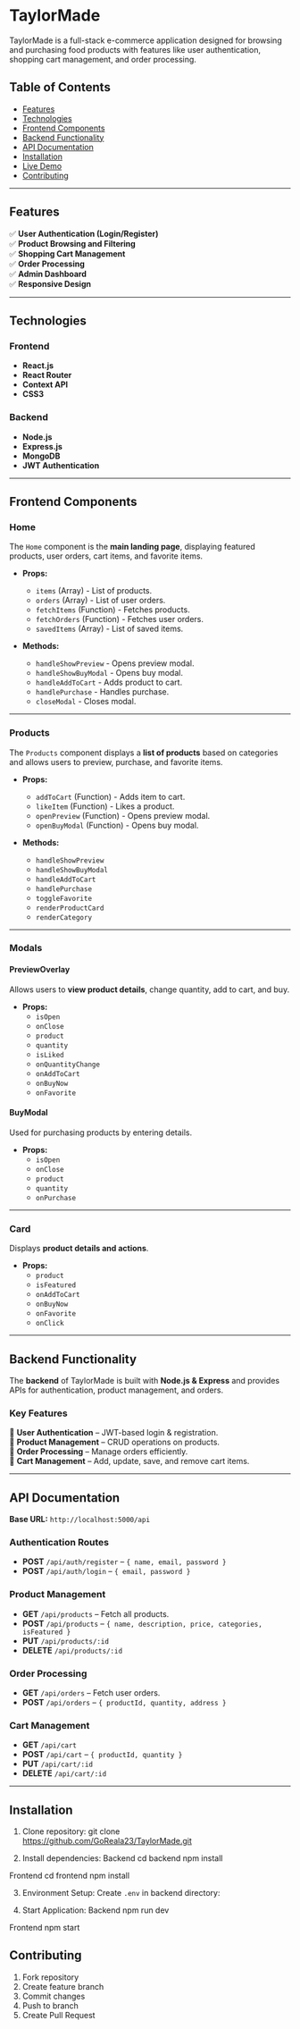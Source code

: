 # TaylorMade

TaylorMade is a full-stack e-commerce application designed for browsing and purchasing food products with features like user authentication, shopping cart management, and order processing.

## Table of Contents

- [Features](#features)
- [Technologies](#technologies)
- [Frontend Components](#frontend-components)
- [Backend Functionality](#backend-functionality)
- [API Documentation](#api-documentation)
- [Installation](#installation)
- [Live Demo](#live-demo)
- [Contributing](#contributing)

---

## Features

✅ **User Authentication (Login/Register)**  
✅ **Product Browsing and Filtering**  
✅ **Shopping Cart Management**  
✅ **Order Processing**  
✅ **Admin Dashboard**  
✅ **Responsive Design**

---

## Technologies

### Frontend

- **React.js**
- **React Router**
- **Context API**
- **CSS3**

### Backend

- **Node.js**
- **Express.js**
- **MongoDB**
- **JWT Authentication**

---

## Frontend Components

### Home

The `Home` component is the **main landing page**, displaying featured products, user orders, cart items, and favorite items.

- **Props:**

  - `items` (Array) - List of products.
  - `orders` (Array) - List of user orders.
  - `fetchItems` (Function) - Fetches products.
  - `fetchOrders` (Function) - Fetches user orders.
  - `savedItems` (Array) - List of saved items.

- **Methods:**
  - `handleShowPreview` - Opens preview modal.
  - `handleShowBuyModal` - Opens buy modal.
  - `handleAddToCart` - Adds product to cart.
  - `handlePurchase` - Handles purchase.
  - `closeModal` - Closes modal.

---

### Products

The `Products` component displays a **list of products** based on categories and allows users to preview, purchase, and favorite items.

- **Props:**

  - `addToCart` (Function) - Adds item to cart.
  - `likeItem` (Function) - Likes a product.
  - `openPreview` (Function) - Opens preview modal.
  - `openBuyModal` (Function) - Opens buy modal.

- **Methods:**
  - `handleShowPreview`
  - `handleShowBuyModal`
  - `handleAddToCart`
  - `handlePurchase`
  - `toggleFavorite`
  - `renderProductCard`
  - `renderCategory`

---

### Modals

#### PreviewOverlay

Allows users to **view product details**, change quantity, add to cart, and buy.

- **Props:**
  - `isOpen`
  - `onClose`
  - `product`
  - `quantity`
  - `isLiked`
  - `onQuantityChange`
  - `onAddToCart`
  - `onBuyNow`
  - `onFavorite`

#### BuyModal

Used for purchasing products by entering details.

- **Props:**
  - `isOpen`
  - `onClose`
  - `product`
  - `quantity`
  - `onPurchase`

---

### Card

Displays **product details and actions**.

- **Props:**
  - `product`
  - `isFeatured`
  - `onAddToCart`
  - `onBuyNow`
  - `onFavorite`
  - `onClick`

---

## Backend Functionality

The **backend** of TaylorMade is built with **Node.js & Express** and provides APIs for authentication, product management, and orders.

### Key Features

🔹 **User Authentication** – JWT-based login & registration.  
🔹 **Product Management** – CRUD operations on products.  
🔹 **Order Processing** – Manage orders efficiently.  
🔹 **Cart Management** – Add, update, save, and remove cart items.

---

## API Documentation

**Base URL:** `http://localhost:5000/api`

### Authentication Routes

- **POST** `/api/auth/register` – `{ name, email, password }`
- **POST** `/api/auth/login` – `{ email, password }`

### Product Management

- **GET** `/api/products` – Fetch all products.
- **POST** `/api/products` – `{ name, description, price, categories, isFeatured }`
- **PUT** `/api/products/:id`
- **DELETE** `/api/products/:id`

### Order Processing

- **GET** `/api/orders` – Fetch user orders.
- **POST** `/api/orders` – `{ productId, quantity, address }`

### Cart Management

- **GET** `/api/cart`
- **POST** `/api/cart` – `{ productId, quantity }`
- **PUT** `/api/cart/:id`
- **DELETE** `/api/cart/:id`

---

## Installation

1. Clone repository:
   git clone https://github.com/GoReala23/TaylorMade.git

2. Install dependencies:
   Backend
   cd backend
   npm install

Frontend
cd frontend
npm install

3. Environment Setup:
   Create `.env` in backend directory:

4. Start Application:
   Backend
   npm run dev

Frontend
npm start

## Contributing

1. Fork repository
2. Create feature branch
3. Commit changes
4. Push to branch
5. Create Pull Request
